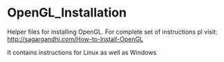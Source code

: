 # OpenGL_Installation
Helper files for installing OpenGL.
For complete set of instructions pl visit: http://sagargandhi.com/How-to-Install-OpenGL

It contains instructions for Linux as well as Windows
